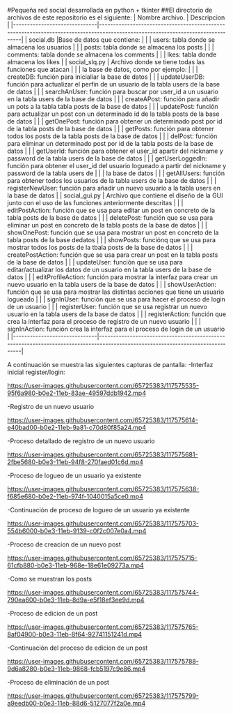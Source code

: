 #Pequeña red social desarrollada en python + tkinter
##El directorio de archivos de este repositorio es el siguiente:
|     Nombre archivo.          |  Descripcion                                                                                                                   |
|------------------------------|--------------------------------------------------------------------------------------------------------------------------------|
|   social.db                  |Base de datos que contiene:                                                                                                     |
|                              | users: tabla donde se almacena los usuarios                                                                                    |
|                              | posts: tabla donde se almacena los posts                                                                                       |
|                              | comments: tabla donde se almacena los comments                                                                                 |
|                              | lkes: tabla donde almacena los likes                                                                                           |
|   social_slq.py              | Archivo donde se tiene todas las funciones que atacan                                                                          |
|                              | la base de datos, como por ejemplo:                                                                                            |
|                              | createDB: función para inicialiar la base de datos                                                                             |
|                              | updateUserDB: función para actualizar el perfin de un usuario de la tabla users de la base de datos                            |
|                              | searchAnUser: función para buscar por user_id a un usuario en la tabla users de la base de datos                               |
|                              | createAPost: función para añadir un pots a la tabla tabla posts de la base de datos                                            |
|                              | updatePost: función para actualizar un post con un determinado id de la tabla posts de la base de datos                        |
|                              | getOnePost: función para obtener un determinado post por id de la tabla posts de la base de datos                              |
|                              | getPosts: función para obtener todos los posts de la tabla posts de la base de datos                                           |
|                              | delPost: función para eliminar un determinado post por id de la tabla posts de la base de datos                                |
|                              | getUserId: función para obtener el user_id apartir del nickname y password de la tabla users de la base de datos               |
|                              | getUserLoggedIn: función para obtener el user_id del usuario logueado a partir del nickname y password de la tabla users de    |
|                              | la base de datos                                                                                                               | 
|                              | getAllUsers: función para obtener todos los usuarios de la tabla users de la base de datos                                     |
|                              | registerNewUser: función para añadir un nuevo usuario a la tabla users en la base de datos                                     |
|   social_gui.py              | Archivo que contiene el diseño de la GUI junto con el uso de las funciones anteriormente descritas                             |
|                              | editPostAction: función que se usa para editar un post en concreto de la tabla posts de la base de datos                       |
|                              | deletePost: función que se usa para eliminar un post en concreto de la tabla posts de la base de datos                         |
|                              | showOnePost: función que se usa para mostrar un post en concreto de la tabla posts de la base dedatos                          |
|                              | showPosts: funciónq que se usa para mostrar todos los posts de la tbala posts de la base de datos                              |
|                              | createPostAction: función que se usa para crear un post en la tabla posts de la base de datos                                  |
|                              | updateUser: función que se usa para editar/actualizar los datos de un usuario en la tabla users de la base de datos            |
|                              | editProfileAction: función para mostrar la interfaz para crear un nuevo usuario en la tabla users de la base de datos          |
|                              | showUserAction: función que se usa para mostrar las distintas acciones que tiene un usuario logueado                           |
|                              | signInUser: función que se usa para hacer el proceso de login de un usuario                                                    |
|                              | registerUser: función que se usa registrar un nuevo usuario en la tabla users de la base de datos                              |
|                              | registerAction: función que crea la interfaz para el proceso de registro de un nuevo usuario                                   | |                              | signInAction: función crea la interfaz para el proceso de login de un usuario                                                  | |------------------------------|--------------------------------------------------------------------------------------------------------------------------------| 


A continuación se muestra las siguientes capturas de pantalla:
-Interfaz inicial register/login:

https://user-images.githubusercontent.com/65725383/117575535-95f6a980-b0e2-11eb-83ae-49597ddb1942.mp4

-Registro de un nuevo usuario

https://user-images.githubusercontent.com/65725383/117575614-e40bad00-b0e2-11eb-9a81-c70d80f85a24.mp4

-Proceso detallado de registro de un nuevo usuario

https://user-images.githubusercontent.com/65725383/117575681-2fbe5680-b0e3-11eb-94f8-270faed01c6d.mp4


-Proceso de logueo de un usuario ya existente

https://user-images.githubusercontent.com/65725383/117575638-f685e680-b0e2-11eb-974f-1040015a5ce0.mp4

-Continuación de proceso de logueo de un usuario ya existente

https://user-images.githubusercontent.com/65725383/117575703-554b6000-b0e3-11eb-9139-c0f2c007e0a4.mp4

-Proceso de creacion de un nuevo post

https://user-images.githubusercontent.com/65725383/117575715-61cfb880-b0e3-11eb-968e-18e61e09273a.mp4

-Como se muestran los posts

https://user-images.githubusercontent.com/65725383/117575744-790ea600-b0e3-11eb-8d9a-e5f18ef3ee9d.mp4

-Proceso de edicion de un post

https://user-images.githubusercontent.com/65725383/117575765-8af04900-b0e3-11eb-8f64-92741151241d.mp4

-Continuación del proceso de edicion de un post

https://user-images.githubusercontent.com/65725383/117575788-9d6a8280-b0e3-11eb-9868-fcb5197c9e86.mp4

-Proceso de eliminación de un post

https://user-images.githubusercontent.com/65725383/117575799-a9eedb00-b0e3-11eb-88d6-5127077f2a0e.mp4





